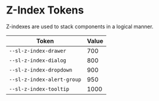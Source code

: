 # Z-Index Tokens

Z-indexes are used to stack components in a logical manner.

| Token                      | Value |
| -------------------------- | ----- |
| `--sl-z-index-drawer`      | 700   |
| `--sl-z-index-dialog`      | 800   |
| `--sl-z-index-dropdown`    | 900   |
| `--sl-z-index-alert-group` | 950   |
| `--sl-z-index-tooltip`     | 1000  |

